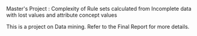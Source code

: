 Master's Project : Complexity of Rule sets calculated from Incomplete data with lost values and attribute concept values

This is a project on Data mining. Refer to the Final Report for more details.
